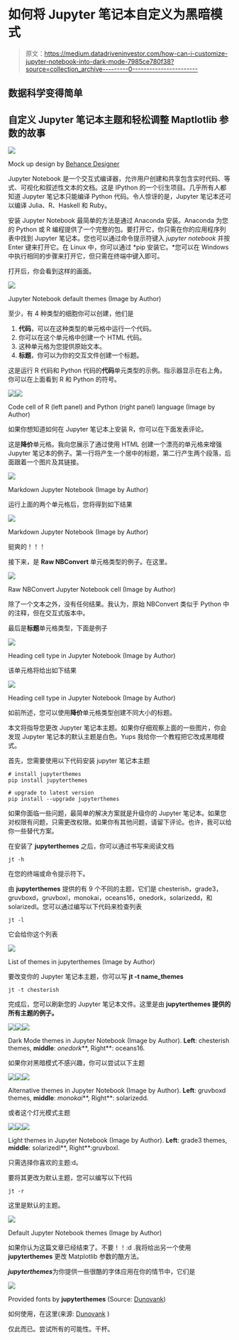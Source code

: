 # 如何将 Jupyter 笔记本自定义为黑暗模式

> 原文：<https://medium.datadriveninvestor.com/how-can-i-customize-jupyter-notebook-into-dark-mode-7985ce780f38?source=collection_archive---------0----------------------->

## 数据科学变得简单

## 自定义 Jupyter 笔记本主题和轻松调整 Maptlotlib 参数的故事

![](img/1e4be762738a9438ff407dec1c23753a.png)

Mock up design by [Behance Designer](https://www.behance.net/gallery/67641283/Beautiful-Perspective-Website-Mock-up-free-download)

Jupyter Notebook 是一个交互式编译器，允许用户创建和共享包含实时代码、等式、可视化和叙述性文本的文档。这是 IPython 的一个衍生项目。几乎所有人都知道 Jupyter 笔记本只能编译 Python 代码。令人惊讶的是，Jupyter 笔记本还可以编译 Julia、R、Haskell 和 Ruby。

安装 Jupyter Notebook 最简单的方法是通过 Anaconda 安装。Anaconda 为您的 Python 或 R 编程提供了一个完整的包。要打开它，你只需在你的应用程序列表中找到 Jupyter 笔记本。您也可以通过命令提示符键入 *jupyter notebook* 并按 Enter 键来打开它。在 Linux 中，你可以通过 *pip 安装它。*您可以在 Windows 中执行相同的步骤来打开它，但只需在终端中键入即可。

打开后，你会看到这样的画面。

![](img/81910ee2cec63fd57b9436ade3827c27.png)

Jupyter Notebook default themes (Image by Author)

至少，有 4 种类型的细胞你可以创建，他们是

1.  **代码**，可以在这种类型的单元格中运行一个代码。
2.  你可以在这个单元格中创建一个 HTML 代码。
3.  这种单元格为您提供原始文本。
4.  **标题**，你可以为你的交互文件创建一个标题。

这是运行 R 代码和 Python 代码的**代码**单元类型的示例。指示器显示在右上角。你可以在上面看到 R 和 Python 的符号。

![](img/b476c8780a2c4ba9c1f909b1e6a35b73.png)![](img/1d4288bb7bc03739c5b705feffe0fe1f.png)

Code cell of R (left panel) and Python (right panel) language (Image by Author)

如果你想知道如何在 Jupyter 笔记本上安装 R，你可以在下面发表评论。

这是**降价**单元格。我向您展示了通过使用 HTML 创建一个漂亮的单元格来增强 Jupyter 笔记本的例子。第一行将产生一个居中的标题，第二行产生两个段落，后面跟着一个图片及其链接。

![](img/4f1dc062354cf06e0de1ca541c5982eb.png)

Markdown Jupyter Notebook (Image by Author)

运行上面的两个单元格后，您将得到如下结果

![](img/0331f952945723632df86323b5a54f46.png)

Markdown Jupyter Notebook (Image by Author)

挺爽的！！！

接下来，是 **Raw NBConvert** 单元格类型的例子。在这里。

![](img/f84557cfde27c4b724e1b062f159cd05.png)

Raw NBConvert Jupyter Notebook cell (Image by Author)

除了一个文本之外，没有任何结果。我认为，原始 NBConvert 类似于 Python 中的注释，但在交互式版本中。

最后是**标题**单元格类型，下面是例子

![](img/90c598e2ceb9b6e2571829d928662c74.png)

Heading cell type in Jupyter Notebook (Image by Author)

该单元格将给出如下结果

![](img/e3bab7b9f74897464dff3092c726ca0f.png)

Heading cell type in Jupyter Notebook (Image by Author)

如前所述，您可以使用**降价**单元格类型创建不同大小的标题。

本文将指导您更改 Jupyter 笔记本主题。如果你仔细观察上面的一些图片，你会发现 Jupyter 笔记本的默认主题是白色。Yups 我给你一个教程把它改成黑暗模式。

首先，您需要使用以下代码安装 jupyter 笔记本主题

```
# install jupyterthemes
pip install jupyterthemes

# upgrade to latest version
pip install --upgrade jupyterthemes
```

如果你面临一些问题，最简单的解决方案就是升级你的 Jupyter 笔记本。如果您对权限有问题，只需更改权限。如果你有其他问题，请留下评论。也许，我可以给你一些替代方案。

在安装了 **jupyterthemes** 之后，你可以通过书写来阅读文档

```
jt -h
```

在您的终端或命令提示符下。

由 **jupyterthemes** 提供的有 9 个不同的主题，它们是 chesterish，grade3，gruvboxd，gruvboxl，monokai，oceans16，onedork，solarizedd，和 solarizedl。您可以通过编写以下代码来检查列表

```
jt -l
```

它会给你这个列表

![](img/ea1a5ca668991358163e2e7c9ed2740f.png)

List of themes in jupyterthemes (Image by Author)

要改变你的 Jupyter 笔记本主题，你可以写 **jt -t name_themes**

```
jt -t chesterish
```

完成后，您可以刷新您的 Jupyter 笔记本文件。这里是由 **jupyterthemes 提供的所有主题的例子。**

![](img/4437b602f0b38456fb6904d3b5496e09.png)![](img/e2a5852da58dfd87b3a3bcb2d7cbea12.png)![](img/25baf79336a57b2da675eaf6e63216f2.png)

Dark Mode themes in Jupyter Notebook (Image by Author). **Left**: chesterish themes, **middle**: *onedork***, Right**: oceans16.

如果你对黑暗模式不感兴趣，你可以尝试以下主题

![](img/710e87dfed2117582db5d40f1cbc80a7.png)![](img/107c0e65f05227dcbd8b94ec79fcd0f7.png)![](img/e1ab0dfa385a268cab340d0fb79b52ac.png)

Alternative themes in Jupyter Notebook (Image by Author). **Left**: gruvboxd themes, **middle**: *monokai***, Right**: solarizedd.

或者这个灯光模式主题

![](img/ff00671e3699534ac406459b5dc34034.png)![](img/570a5613a41acc8571d71a1bc6927b45.png)![](img/87ed80dfd86b3c689150b8197d921ab3.png)

Light themes in Jupyter Notebook (Image by Author). **Left**: grade3 themes, **middle**: solarizedl**, Right**:gruvboxl.

只需选择你喜欢的主题:d。

要将其更改为默认主题，您可以编写以下代码

```
jt -r
```

这里是默认的主题。

![](img/b7eefc443f3cf43c6978fe95f9be1e1a.png)

Default Jupyter Notebook themes (Image by Author)

如果你认为这篇文章已经结束了。不要！！:d .我将给出另一个使用 **jupyterthemes** 更改 Matplotlib 参数的酷方法。

***jupyterthemes***为你提供一些很酷的字体应用在你的情节中，它们是

![](img/66069b46e5a00f391fc8137500398ece.png)

Provided fonts by **jupyterthemes** (Source: [Dunovank](https://github.com/dunovank/jupyter-themes))

如何使用，在这里(来源: [Dunovank](https://github.com/dunovank/jupyter-themes) )

仅此而已。尝试所有的可能性。干杯。